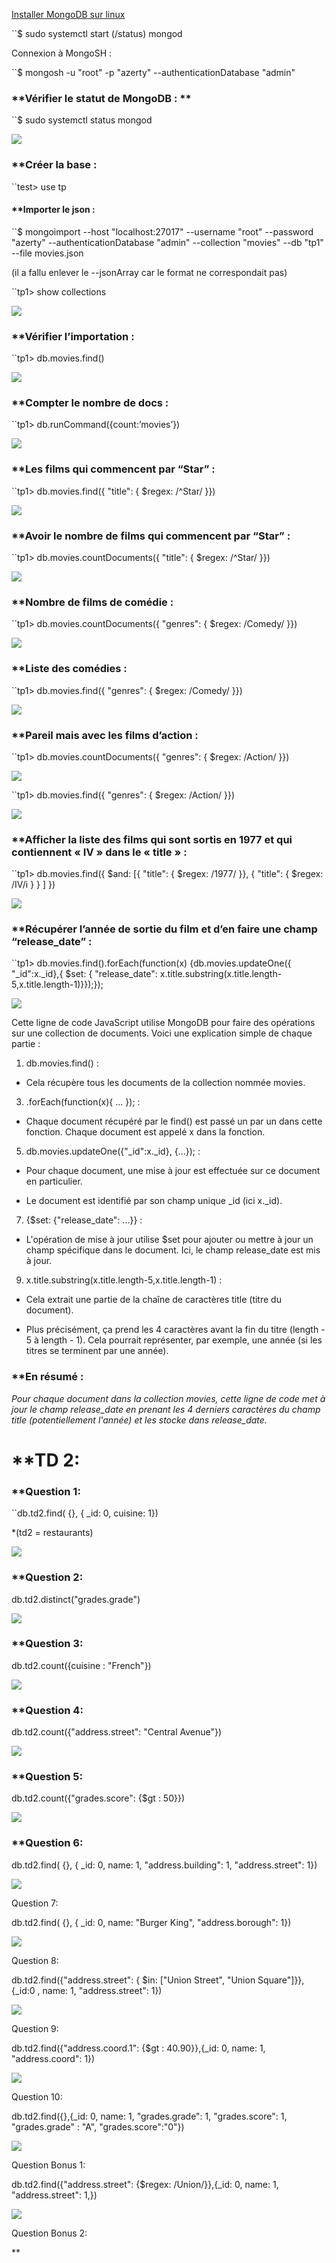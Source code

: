 
[Installer MongoDB sur linux](https://linux.how2shout.com/how-to-install-mongodb-6-0-server-on-ubuntu-22-04/) 

``$ sudo systemctl start (/status) mongod

Connexion à MongoSH : 

``$ mongosh -u "root" -p "azerty" --authenticationDatabase "admin"

### **Vérifier le statut de MongoDB : **

``$ sudo systemctl status mongod

![](https://lh7-rt.googleusercontent.com/docsz/AD_4nXdaPmMeqkZBCHWv7NeoXs2ei_PBqQIY1HNLnYoR821MYDvKVAV1uxpC8qujOYRXXjFKh_aPtWIsYw1fslrk3DO8G1vaJmYt5KcKrkwuD317WumHC_tcX1UD2ZhiqXJ3RmFCw_YR5RJl9bYt6XhlcdY4Ljk?key=iAVe7TE_kzSEuRWw_w-lIw)

### **Créer la base :

``test> use tp
#### **Importer le json :

``$ mongoimport --host "localhost:27017" --username "root" --password "azerty" --authenticationDatabase "admin" --collection "movies" --db "tp1" --file movies.json

(il a fallu enlever le --jsonArray car le format ne correspondait pas)

``tp1> show collections

![](https://lh7-rt.googleusercontent.com/docsz/AD_4nXdA0v4l9N-o4X3mku9i-3fTo-0oforqGdBag7w4ytKLaaMm0o8EgHPf0Qy8vkScF4rE_o3_wGOcqufUAl5bVLMgToyix64ZFHQIyR7JY2_vm8IAh_xhbnFJipBCqnvljnUmaBdiqFBvbp_nrt2XPnph-A1U?key=iAVe7TE_kzSEuRWw_w-lIw)

### **Vérifier l’importation :

``tp1> db.movies.find()

![](https://lh7-rt.googleusercontent.com/docsz/AD_4nXdMicuA77dlOF-s1kfnl7BZF_IUajquivP5EKodU2NdARcivRfdWDmCGkJazV1RF9xw2Z0a8027hPj989mZNoC_DlcStFYPU1FykM9TWXUag--ddTrwGem9EubSpkj5BC8y_HAMeSgekEMRfyrdfGNYuyk?key=iAVe7TE_kzSEuRWw_w-lIw)

### **Compter le nombre de docs : 

``tp1> db.runCommand({count:’movies’})

![](https://lh7-rt.googleusercontent.com/docsz/AD_4nXdob3RP2sUGk66MIzxFLG54AqFbilLgNqgX5J7K7lAfcz5FXUm9Tq2bK_WHuEO1hB08EkgrxFnGztdpWdD_xu3oAG3EUbYKKWANJyddQ-ehqaOUwcRNA5m-Zy_FXDS4K5g5OY5CzXRQcfNmU4pAVSEaLKWn?key=iAVe7TE_kzSEuRWw_w-lIw)

### **Les films qui commencent par “Star” : 

``tp1> db.movies.find({ "title": { $regex: /^Star/ }})

![](https://lh7-rt.googleusercontent.com/docsz/AD_4nXdGu3NgeAoTqn49hJnb1L1oAOh71YiDlprOz9yEIurDZcfN4wZ_AubuPmvR3w9qYudvCekRyFCaVhJOhADeYKL4W1kuF3MXl5kqFt6zvQbqXfw-WvpN3NUQsUHSPibXho25DdrmSMIodTqOF3M3nvIXDY56?key=iAVe7TE_kzSEuRWw_w-lIw)

### **Avoir le nombre de films qui commencent par “Star” :

``tp1> db.movies.countDocuments({ "title": { $regex: /^Star/ }})

![](https://lh7-rt.googleusercontent.com/docsz/AD_4nXfFxZHYA-jy6tuTbKJiWqG3GP5m7IortyhIXaEmsf34m8GPzpuWPU_dXmWHshSdeNs_H1f1GOnUzBI91NW_pci8bTGAXXRjbJ1VHGMu3dkvMCBOgYvI6AoYoFTU3E2ouW2cMWV0n21Lk_7s23gNe83Caaaz?key=iAVe7TE_kzSEuRWw_w-lIw)

### **Nombre de films de comédie : 

``tp1> db.movies.countDocuments({ "genres": { $regex: /Comedy/ }})

![](https://lh7-rt.googleusercontent.com/docsz/AD_4nXdHISIIwLE_EwjeSlLMT0fcBLqKu6wAhL6DIeEA4j19KHvE13zsYrpG_tPwlCH5WxLVWFXei4Bxsi2Q7jMSBnwQ-Cc62JDjAqtn7VMqymreF41vR7CaiVOWnzZhfEFGKp4gnc1IJJKxS64JP0IJC-hQ_ZM?key=iAVe7TE_kzSEuRWw_w-lIw)

### **Liste des comédies : 

``tp1> db.movies.find({ "genres": { $regex: /Comedy/ }})

![](https://lh7-rt.googleusercontent.com/docsz/AD_4nXcR7dPRYpMI7SeU3kVSctPyEzvSvv_jCC5skZDbamCxFGZIrCMW3AnJ20VpDekXcv05_6gYtyAB4KAJFaq9ZzVJF4xkND9m_esPjVDgwyey3u-6tWndpO8Kux1yVd5N9_ABO2tIgBMg8uNIJXLVcbqp1pEh?key=iAVe7TE_kzSEuRWw_w-lIw)

### **Pareil mais avec les films d’action : 

``tp1> db.movies.countDocuments({ "genres": { $regex: /Action/ }})

![](https://lh7-rt.googleusercontent.com/docsz/AD_4nXdfocKkXSfX91Yus9Fmi0T-OcIczcoT5krr7BubGhDoeUDhPJsAG_aUFtSh8i1UWRWvTFGQwGBSQQnIGQ55PRpk-Mpu6HPztzY1iNAEqJSbJ1jFFuMcztNsFl8_cTvpsjekCuPAjtjrooXg-1KbJ4DZ5_Iy?key=iAVe7TE_kzSEuRWw_w-lIw)

``tp1> db.movies.find({ "genres": { $regex: /Action/ }})

![](https://lh7-rt.googleusercontent.com/docsz/AD_4nXdIc5qxFwLGcuq82QiM2ikV8CPzi3jvvtsOtO-TXLr3k6wL6CkGKpkjzE5Y4udl_AG-GoY753aa8OVBfdoyE4FIw-bEK1bjCdl4kd9JS6zKPqkElC6UV_kmxgRygk8dkQy14yc5GhFI8HyORFg5_0hdtuM9?key=iAVe7TE_kzSEuRWw_w-lIw)

### **Afficher la liste des films qui sont sortis en 1977 et qui contiennent « IV » dans le « title » :

``tp1> db.movies.find({ $and: [{ "title": { $regex: /1977/ }}, { "title": { $regex: /IV/i } } ] })

![](https://lh7-rt.googleusercontent.com/docsz/AD_4nXeL60DoQVV8VzFZoi6aKLBXM-kKGGuQKnt_P-pxobB8vX0x_bYY23F8Mn8pIuPSAw1CQ6q0TQVW2WihpBNmpB4hZQ2qe0yw1M86Uz73yi4_3f3wQI8mAqL8Z8NK2tCb53L-ldWNT-pjqcfGjXq07h537YDG?key=iAVe7TE_kzSEuRWw_w-lIw)

### **Récupérer l’année de sortie du film et d’en faire une champ “release_date” : 

``tp1> db.movies.find().forEach(function(x) {db.movies.updateOne({ "_id":x._id},{ $set: { "release_date": x.title.substring(x.title.length-5,x.title.length-1)}});});

![](https://lh7-rt.googleusercontent.com/docsz/AD_4nXfJG295Sne4pgyD4LRmjjZDKxHae9J-0hE4TQirBlpMJ8BO7MBilbmM7YvNBRVZxB0BV-yJSrz9cZTuorImZK9sgktK5jT7MbKvK3_jJUOdJiNjg4lrSQ8_U_vu-tQQ0OTeMzkW7mgZIdCNFaK7jXNPx150?key=iAVe7TE_kzSEuRWw_w-lIw)

Cette ligne de code JavaScript utilise MongoDB pour faire des opérations sur une collection de documents. Voici une explication simple de chaque partie :

1. db.movies.find() :
    

- Cela récupère tous les documents de la collection nommée movies.
    

3. .forEach(function(x){ ... }); :
    

- Chaque document récupéré par le find() est passé un par un dans cette fonction. Chaque document est appelé x dans la fonction.
    

5. db.movies.updateOne({"_id":x._id}, {...}); :
    

- Pour chaque document, une mise à jour est effectuée sur ce document en particulier.
    
- Le document est identifié par son champ unique _id (ici x._id).
    

7. {$set: {"release_date": ...}} :
    

- L'opération de mise à jour utilise $set pour ajouter ou mettre à jour un champ spécifique dans le document. Ici, le champ release_date est mis à jour.
    

9. x.title.substring(x.title.length-5,x.title.length-1) :
    

- Cela extrait une partie de la chaîne de caractères title (titre du document).
    
- Plus précisément, ça prend les 4 caractères avant la fin du titre (length - 5 à length - 1). Cela pourrait représenter, par exemple, une année (si les titres se terminent par une année).
    

### **En résumé :

*Pour chaque document dans la collection movies, cette ligne de code met à jour le champ release_date en prenant les 4 derniers caractères du champ title (potentiellement l'année) et les stocke dans release_date.*

  

# **TD 2:

### **Question 1:

``db.td2.find( {}, { _id: 0, cuisine: 1})

*(td2 = restaurants)

![](https://lh7-rt.googleusercontent.com/docsz/AD_4nXfOQsnzpnlLexXuepFv3baeSdVZDGxqpNiR0D_lKnoGkmFmv45b_sZd-BOxy53QZO4xZX56lfZCIrQpQFwwQJGWy5FrA4fT8uEF5Gwa2phLrG-SWOEV8SEbWWXWukw4b1DPEun_sWYyY1UqlAf0voZAehoA?key=iAVe7TE_kzSEuRWw_w-lIw)

### **Question 2:

  

db.td2.distinct("grades.grade")

![](https://lh7-rt.googleusercontent.com/docsz/AD_4nXebKHqd4xNZXfHrWJAw5cu3g1SXPWv8j4SfnNJS8jpbCV1N0jzPBR8_5pTIv-nbpVOJsvgI2-lrYrPQU0_1-hJYRRuCz9Q35omEGpcmLKHwwH_hL4pBzwplJsl-ncn9K2etTkztD9BKgO1OugmA4HHAaL6h?key=iAVe7TE_kzSEuRWw_w-lIw)

  

### **Question 3:

  

db.td2.count({cuisine : "French"})

  

![](https://lh7-rt.googleusercontent.com/docsz/AD_4nXd2B-B8ZCg5vgS1wK9pelBpqerAuHSfTcGdblJkHzjzRgO8ROOKcKS4K2E4sjTwA1y08LrRoCarzjNEd-YciC2oyNJ5brnVclqGbhRmgvUz1jARRJVSHzHGRqbpIoCKfmHa2peQQO1A2ZFZeDmkDUdxaB3X?key=iAVe7TE_kzSEuRWw_w-lIw)

  

### **Question 4:

  

db.td2.count({"address.street": "Central Avenue"})

  

![](https://lh7-rt.googleusercontent.com/docsz/AD_4nXeR7goYKwztXtfEuTFedl9AD2ElT5CoCkzQClZjo3JmNZbq0tEsCAXsce14HQJemy7X3ye7sAR1VyZNreAQ5u-BkgiqXS_uBaNiEgGsCTMLPua719xtu1LR7t8VvopgdHTDlD1WIBTkJFiiFP1EPIXFe8E?key=iAVe7TE_kzSEuRWw_w-lIw)

  

### **Question 5:

  

db.td2.count({"grades.score": {$gt : 50}})

  

![](https://lh7-rt.googleusercontent.com/docsz/AD_4nXfNytdfV6sVKUlXnouuJxrxwnyIW2Ob8AA3LODuBn9PbcgntXmELF6hpRqix9-9OdrbkdsQpMVIMVzPa83uJq5qi9NOHQvJO8EEOFrPZq2KbxVE1dNm67FSmdzB0pWx_JtQmQt721TVPQ7QskX3ngecsKPV?key=iAVe7TE_kzSEuRWw_w-lIw)

  

### **Question 6:

  

db.td2.find( {}, { _id: 0, name: 1, "address.building": 1, "address.street": 1})

  

![](https://lh7-rt.googleusercontent.com/docsz/AD_4nXdUC1bF6SVVN0XQbMpJoS-Z9FudEIpjKLt2xgOHRpFmReMoGlg-tVJBf1dJsx-Bv9GyutNem9StpwA51v9crLO5nLrSyyVRdEJ8Gn7XEbhMWIzEaRGhNmIuNZi9lvk1pyewQ6WRUMnN52urJLTmg85kImoM?key=iAVe7TE_kzSEuRWw_w-lIw)

  

Question 7:

  

db.td2.find( {}, { _id: 0, name: "Burger King", "address.borough": 1})

  

![](https://lh7-rt.googleusercontent.com/docsz/AD_4nXfrQpovwpa8-K-BEImdh4GMOyW30zpJIydW5UJqBVZwL3rV_Fw7bVi1nq3879fgo_ys4RrmYNgdRVYT_2hGw-FCUWoV-soSCKeZsR81OX5dgBGYDB5pjhdHyVpctPWEAJGlud7FNocOo58JHRWRVHjyK3vj?key=iAVe7TE_kzSEuRWw_w-lIw)

  

Question 8:

  

db.td2.find({"address.street": { $in: ["Union Street", "Union Square"]}},{_id:0 , name: 1, "address.street": 1})

  

![](https://lh7-rt.googleusercontent.com/docsz/AD_4nXcw1rCA-21GglLAu38AGBcORVZYrwSH2pRzoKRDgJWlLlsO6DToUWfbM0OEFlfuenQKtDmwFokf3DLrTDF-ygJt3okP2tkcZrQIvJ-TSztExQVqx8BR2-Hu7f6tliSiKkT_sAzVfcYgsJoAxyfdbTYkWGNv?key=iAVe7TE_kzSEuRWw_w-lIw)

  

Question 9:

  

db.td2.find({"address.coord.1": {$gt : 40.90}},{_id: 0, name: 1, "address.coord": 1})

  

![](https://lh7-rt.googleusercontent.com/docsz/AD_4nXeSP9E2ZrzWH5fvGaRKo6rO9vfRyp5AKuWANYXzmeQO4vK5yQsKuciSE6WrX3Wyle9BcCOIriNrlhygbV3iQ51qsUvJyJVVUTxCfDW-Cc46W1lSf9iQ40dCpXSu1H3YgPEjyXdWDT9UUym2zDQyY43iCrXM?key=iAVe7TE_kzSEuRWw_w-lIw)

  

Question 10:

  

db.td2.find({},{_id: 0, name: 1, "grades.grade": 1, "grades.score": 1, "grades.grade" : "A", "grades.score":"0"})

  

![](https://lh7-rt.googleusercontent.com/docsz/AD_4nXc_160CdWG806dRI4FEgCRtTwh6gz0km9Nw2dIAlhU62lJ4pR05nwCrUP80hGej2urYwzk3zg0dKOQQe3wY_4dzXWUmZFYy4-3IvdVYLzYaHHDwgZV26uWy8UDOL_K6tKND0dWyeQO_1D-rZYjkWOO8MFpW?key=iAVe7TE_kzSEuRWw_w-lIw)

  

Question Bonus 1:

  

db.td2.find({"address.street": {$regex: /Union/}},{_id: 0, name: 1, "address.street": 1,})

  

![](https://lh7-rt.googleusercontent.com/docsz/AD_4nXc6gv-hKKIyQ0F9GaPBeWym1DSslnXjOh6VAKZo8S7vXZQ_j6OXs61vb-IQZdJz0Khb-Og7U8eRR18eVbWAFM62E0A4PC3MD_rPu9j_HWLrupsEyIXMMj9CCc1uZQAd7-neTflXj6lKSdmdNXDFZYZYhIy3?key=iAVe7TE_kzSEuRWw_w-lIw)

  

Question Bonus 2:

  
  
**